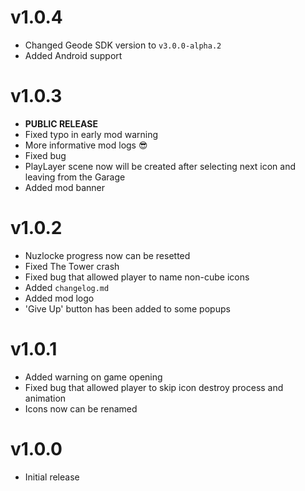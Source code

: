 # v1.0.4
- Changed Geode SDK version to `v3.0.0-alpha.2`
- Added Android support

# v1.0.3
- **PUBLIC RELEASE**
- Fixed typo in early mod warning
- More informative mod logs :sunglasses:
- Fixed bug
- PlayLayer scene now will be created after selecting next icon and leaving from the Garage
- Added mod banner

# v1.0.2
- Nuzlocke progress now can be resetted
- Fixed The Tower crash
- Fixed bug that allowed player to name non-cube icons
- Added `changelog.md`
- Added mod logo
- 'Give Up' button has been added to some popups

# v1.0.1
- Added warning on game opening
- Fixed bug that allowed player to skip icon destroy process and animation
- Icons now can be renamed

# v1.0.0
- Initial release